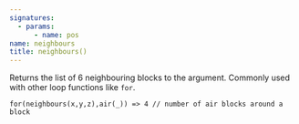 ```yaml
---
signatures:
  - params:
      - name: pos
name: neighbours
title: neighbours()
---
```



Returns the list of 6 neighbouring blocks to the argument. Commonly used with
other loop functions like `for`.

```scarpet
for(neighbours(x,y,z),air(_)) => 4 // number of air blocks around a block
```
